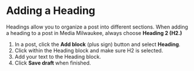 # Adding a Heading

Headings allow you to organize a post into different sections. When adding a heading to a post in Media Milwaukee, always choose **Heading 2 \(H2.\)**  

1. In a post, click the **Add block** \(plus sign\) button and select **Heading**.
2. Click within the Heading block and make sure H2 is selected. 
3. Add your text to the Heading block. 
4. Click **Save draft** when finished. 



